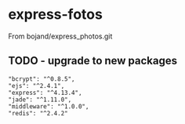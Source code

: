 # express-fotos

From bojand/express_photos.git

## TODO - upgrade to new packages 

    "bcrypt": "^0.8.5",
    "ejs": "^2.4.1",
    "express": "^4.13.4",
    "jade": "^1.11.0",
    "middleware": "^1.0.0",
    "redis": "^2.4.2"